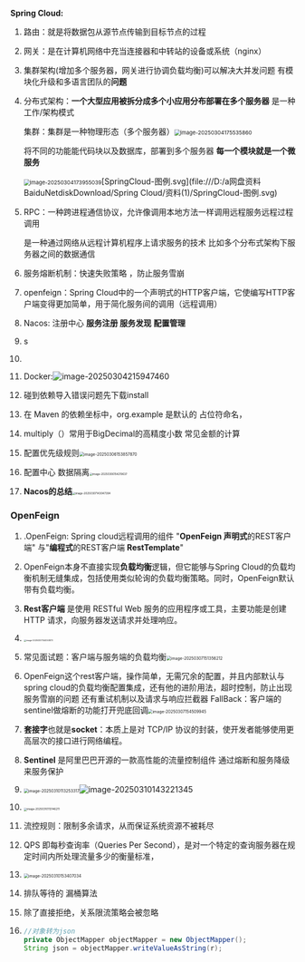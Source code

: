 **Spring Cloud:**

1. 路由：就是将数据包从源节点传输到目标节点的过程

2. 网关：是在计算机网络中充当连接器和中转站的设备或系统（nginx）

3. 集群架构(增加多个服务器，网关进行协调负载均衡)可以解决大并发问题 有模块化升级和多语言团队的**问题**

4. 分布式架构：**一个大型应用被拆分成多个小应用分布部署在多个服务器** 是一种工作/架构模式

   集群：集群是一种物理形态（多个服务器）<img src="C:\Users\admin\AppData\Roaming\Typora\typora-user-images\image-20250304175535860.png" alt="image-20250304175535860" style="zoom: 67%;" />

    将不同的功能能代码块以及数据库，部署到多个服务器 **每一个模块就是一个微服务**

   <img src="C:\Users\admin\AppData\Roaming\Typora\typora-user-images\image-20250304173955039.png" alt="image-20250304173955039" style="zoom: 67%;" />[SpringCloud-图例.svg](file:///D:/a网盘资料BaiduNetdiskDownload/Spring Cloud/资料(1)/SpringCloud-图例.svg)

5. RPC：一种跨进程通信协议，允许像调用本地方法一样调用远程服务远程过程调用 

   是一种通过网络从远程计算机程序上请求服务的技术 比如多个分布式架构下服务器之间的数据通信

6. 服务熔断机制：快速失败策略 ，防止服务雪崩

7. openfeign：Spring Cloud中的一个声明式的HTTP客户端，它使编写HTTP客户端变得更加简单，用于简化服务间的调用（远程调用）

8. Nacos:  注册中心  **服务注册 服务发现** **配置管理**

9. s

10. 

11. Docker:![image-20250304215947460](C:\Users\admin\AppData\Roaming\Typora\typora-user-images\image-20250304215947460.png)

12. 碰到依赖导入错误问题先下载install 

13. 在 Maven 的依赖坐标中，org.example 是默认的 占位符命名，

14. multiply（）常用于BigDecimal的高精度小数 常见金额的计算

15. 配置优先级规则<img src="C:\Users\admin\AppData\Roaming\Typora\typora-user-images\image-20250306153857870.png" alt="image-20250306153857870" style="zoom:50%;" />

16. 配置中心 数据隔离<img src="C:\Users\admin\AppData\Roaming\Typora\typora-user-images\image-20250306154219637.png" alt="image-20250306154219637" style="zoom: 33%;" />

17. **Nacos的总结**<img src="C:\Users\admin\AppData\Roaming\Typora\typora-user-images\image-20250307143047394.png" alt="image-20250307143047394" style="zoom: 33%;" />



### 						OpenFeign

1. .OpenFeign:  Spring cloud远程调用的组件   "**OpenFeign 声明式**的REST客户端"   与"**编程式**的REST客户端 **RestTemplate**"
2. OpenFeign本身不直接实现**负载均衡**逻辑，但它能够与Spring Cloud的负载均衡机制无缝集成，包括使用类似轮询的负载均衡策略。同时，OpenFeign默认带有负载均衡。
3. **Rest客户端**  是使用 RESTful Web 服务的应用程序或工具，主要功能是创建 HTTP 请求，向服务器发送请求并处理响应。
4. <img src="C:\Users\admin\AppData\Roaming\Typora\typora-user-images\image-20250307144050873.png" alt="image-20250307144050873" style="zoom: 25%;" />
5. 常见面试题：客户端与服务端的负载均衡<img src="C:\Users\admin\AppData\Roaming\Typora\typora-user-images\image-20250307151356212.png" alt="image-20250307151356212" style="zoom: 50%;" />
6. OpenFeign这个rest客户端，操作简单，无需冗余的配置，并且内部默认与spring cloud的负载均衡配置集成，还有他的进阶用法，超时控制，防止出现服务雪崩的问题  还有重试机制以及请求与响应拦截器  FallBack：客户端的sentinel做熔断的功能打开兜底回调<img src="C:\Users\admin\AppData\Roaming\Typora\typora-user-images\image-20250307154509945.png" alt="image-20250307154509945" style="zoom: 50%;" />
7. **套接字**也就是**socket**：本质上是对 TCP/IP 协议的封装，使开发者能够使用更高层次的接口进行网络编程。
8. **Sentinel** 是阿里巴巴开源的一款高性能的流量控制组件  通过熔断和服务降级来服务保护
9. <img src="C:\Users\admin\AppData\Roaming\Typora\typora-user-images\image-20250310113253317.png" alt="image-20250310113253317" style="zoom: 50%;" />![image-20250310143221345](C:\Users\admin\AppData\Roaming\Typora\typora-user-images\image-20250310143221345.png)
10. <img src="C:\Users\admin\AppData\Roaming\Typora\typora-user-images\image-20250310113146211.png" alt="image-20250310113146211" style="zoom: 33%;" />
11. 流控规则：限制多余请求，从而保证系统资源不被耗尽
12. QPS 即每秒查询率（Queries Per Second），是对一个特定的查询服务器在规定时间内所处理流量多少的衡量标准，
13. <img src="C:\Users\admin\AppData\Roaming\Typora\typora-user-images\image-20250310153407034.png" alt="image-20250310153407034" style="zoom:50%;" />
14. 排队等待的  漏桶算法
15. 除了直接拒绝，关系限流策略会被忽略















1. ```java
   //对象转为json
   private ObjectMapper objectMapper = new ObjectMapper();
   String json = objectMapper.writeValueAsString(r);
   ```







































